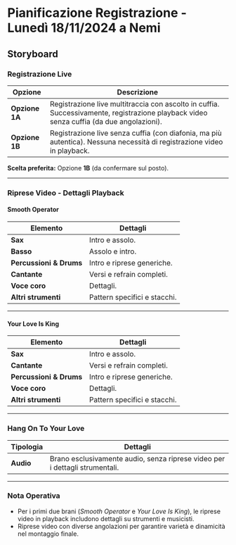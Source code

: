 # Pianificazione Registrazione - Lunedì 18/11/2024 a Nemi

## **Storyboard**

### **Registrazione Live**
| Opzione       | Descrizione                                                                                      |
|---------------|--------------------------------------------------------------------------------------------------|
| **Opzione 1A** | Registrazione live multitraccia con ascolto in cuffia. Successivamente, registrazione playback video senza cuffia (da due angolazioni). |
| **Opzione 1B** | Registrazione live senza cuffia (con diafonia, ma più autentica). Nessuna necessità di registrazione video in playback.                |

**Scelta preferita:** Opzione **1B** (da confermare sul posto).

---

### **Riprese Video - Dettagli Playback**
#### **Smooth Operator**
| Elemento         | Dettagli                                                                            |
|------------------|--------------------------------------------------------------------------------------|
| **Sax**          | Intro e assolo.                                                                    |
| **Basso**        | Assolo e intro.                                                                    |
| **Percussioni & Drums** | Intro e riprese generiche.                                                    |
| **Cantante**     | Versi e refrain completi.                                                          |
| **Voce coro**    | Dettagli.                                                                          |
| **Altri strumenti** | Pattern specifici e stacchi.                                                      |

---

#### **Your Love Is King**
| Elemento         | Dettagli                                                                            |
|------------------|--------------------------------------------------------------------------------------|
| **Sax**          | Intro e assolo.                                                                    |
| **Cantante**     | Versi e refrain completi.                                                          |
| **Percussioni & Drums** | Intro e riprese generiche.                                                    |
| **Voce coro**    | Dettagli.                                                                          |
| **Altri strumenti** | Pattern specifici e stacchi.                                                      |

---

### **Hang On To Your Love**
| Tipologia         | Dettagli                                                                            |
|-------------------|--------------------------------------------------------------------------------------|
| **Audio**         | Brano esclusivamente audio, senza riprese video per i dettagli strumentali.         |

---

### **Nota Operativa**
- Per i primi due brani (*Smooth Operator* e *Your Love Is King*), le riprese video in playback includono dettagli su strumenti e musicisti.
- Riprese video con diverse angolazioni per garantire varietà e dinamicità nel montaggio finale.
